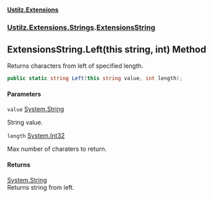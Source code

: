 #### [Ustilz.Extensions](index.md 'index')
### [Ustilz.Extensions.Strings](Ustilz.Extensions.Strings.md 'Ustilz.Extensions.Strings').[ExtensionsString](Ustilz.Extensions.Strings.ExtensionsString.md 'Ustilz.Extensions.Strings.ExtensionsString')

## ExtensionsString.Left(this string, int) Method

Returns characters from left of specified length.

```csharp
public static string Left(this string value, int length);
```
#### Parameters

<a name='Ustilz.Extensions.Strings.ExtensionsString.Left(thisstring,int).value'></a>

`value` [System.String](https://docs.microsoft.com/en-us/dotnet/api/System.String 'System.String')

String value.

<a name='Ustilz.Extensions.Strings.ExtensionsString.Left(thisstring,int).length'></a>

`length` [System.Int32](https://docs.microsoft.com/en-us/dotnet/api/System.Int32 'System.Int32')

Max number of charaters to return.

#### Returns
[System.String](https://docs.microsoft.com/en-us/dotnet/api/System.String 'System.String')  
Returns string from left.